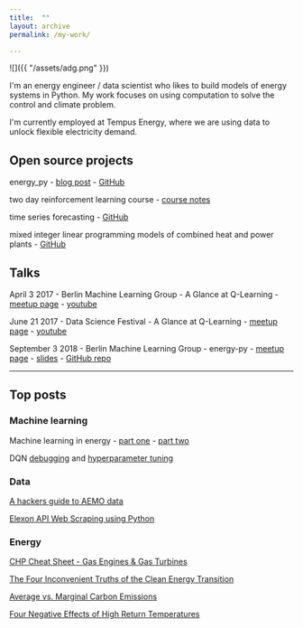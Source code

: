 ```yaml
---
title:  ""
layout: archive
permalink: /my-work/

---
```


![]({{ "/assets/adg.png" }})

I'm an energy engineer / data scientist who likes to build models of energy systems in Python.  My work focuses on using computation to solve the control and climate problem.  

I'm currently employed at Tempus Energy, where we are using data to unlock flexible electricity demand.

## Open source projects

energy_py - [blog post](https://www.adgefficiency.com/energy_py-reinforcement-learning-for-energy-systems/) - [GitHub](https://github.com/ADGEfficiency/energy_py)

two day reinforcement learning course - [course notes](https://github.com/ADGEfficiency/dsr_rl)

time series forecasting - [GitHub](https://github.com/ADGEfficiency/forecast)

mixed integer linear programming models of combined heat and power plants - [GitHub](https://github.com/ADGEfficiency/energy_py/tree/master/energy_py/envs/chp)

## Talks

April 3 2017 - Berlin Machine Learning Group - A Glance at Q-Learning - [meetup page](https://www.meetup.com/berlin-machine-learning/events/234989414/) - [youtube](https://www.youtube.com/watch?v=25NPjJ6hBmI)

June 21 2017 - Data Science Festival - A Glance at Q-Learning - [meetup page](https://www.datasciencefestival.com/adam-green-glance-q-learning/) - [youtube](https://www.youtube.com/watch?v=25NPjJ6hBmI)

September 3 2018 - Berlin Machine Learning Group - energy-py - [meetup page](https://www.meetup.com/berlin-machine-learning/events/246637693/) - [slides](https://gitpitch.com/ADGEfficiency/energy-py-talk) - [GitHub repo](https://github.com/ADGEfficiency/energy-py-talk)

---

## Top posts

### Machine learning

Machine learning in energy - [part one](https://www.adgefficiency.com/machine-learning-in-energy-part-one/) - [part two](https://www.adgefficiency.com/machine-learning-in-energy-part-two/)

DQN [debugging](https://www.adgefficiency.com/dqn-debugging/) and [hyperparameter tuning](https://www.adgefficiency.com/dqn-tuning/)

### Data

[A hackers guide to AEMO data](https://www.adgefficiency.com/hackers-aemo/)

[Elexon API Web Scraping using Python](https://www.adgefficiency.com/elexon-api-web-scraping-using-python/)

### Energy

[CHP Cheat Sheet - Gas Engines & Gas Turbines](https://www.adgefficiency.com/cheat-sheet-gas-engine-gas-turbine-chp-energy-basics/)

[The Four Inconvenient Truths of the Clean Energy Transition](https://www.adgefficiency.com/four-inconvenient-truths-clean-energy-transition/)

[Average vs. Marginal Carbon Emissions](https://www.adgefficiency.com/energy-basics-average-vs-marginal-carbon-emissions/)

[Four Negative Effects of High Return Temperatures](https://www.adgefficiency.com/energy-basics-four-negative-effects-of-high-return-temperatures/)

